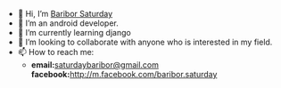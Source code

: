 - 👋 Hi, I’m <a href="https://github.com/Baribor-Saturady">Baribor Saturday</a>
- 👀 I’m an android developer. 
- 🌱 I’m currently learning django
- 💞️ I’m looking to collaborate with anyone who is interested in my field.
- 📫 How to reach me: <ul><li><b>email:</b>saturdaybaribor@gmail.com</li><b>facebook:</b>http://m.facebook.com/baribor.saturday</li></ul>
